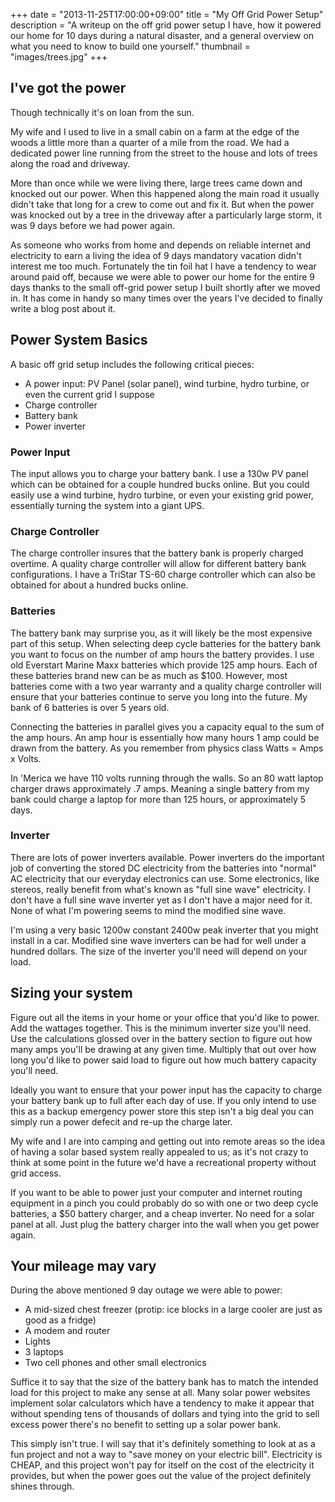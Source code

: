 +++
date = "2013-11-25T17:00:00+09:00"
title = "My Off Grid Power Setup"
description = "A writeup on the off grid power setup I have, how it powered our home for 10 days during a natural disaster, and a general overview on what you need to know to build one yourself."
thumbnail = "images/trees.jpg"
+++

## I've got the power

Though technically it's on loan from the sun.

 My wife and I used to live in a small cabin on a farm at the edge of the woods a little more than a quarter of a mile from the road. We had a dedicated power line running from the street to the house and lots of trees along the road and driveway.


More than once while we were living there, large trees came down and knocked out our power. When this happened along the main road it usually didn't take that long for a crew to come out and fix it. But when the power was knocked out by a tree in the driveway after a particularly large storm, it was 9 days before we had power again.


As someone who works from home and depends on reliable internet and electricity to earn a living the idea of 9 days mandatory vacation didn't interest me too much. Fortunately the tin foil hat I have a tendency to wear around paid off, because we were able to power our home for the entire 9 days thanks to the small off-grid power setup I built shortly after we moved in. It has come in handy so many times over the years I've decided to finally write a blog post about it.

## Power System Basics

A basic off grid setup includes the following critical pieces:

 - A power input: PV Panel (solar panel), wind turbine, hydro turbine, or even the current grid I suppose
 - Charge controller
 - Battery bank
 - Power inverter
 
### Power Input

The input allows you to charge your battery bank. I use a 130w PV panel which can be obtained for a couple hundred bucks online. But you could easily use a wind turbine, hydro turbine, or even your existing grid power, essentially turning the system into a giant UPS.

### Charge Controller

The charge controller insures that the battery bank is properly charged overtime. A quality charge controller will allow for different battery bank configurations. I have a TriStar TS-60 charge controller which can also be obtained for about a hundred bucks online.

### Batteries 

The battery bank may surprise you, as it will likely be the most expensive part of this setup. When selecting deep cycle batteries for the battery bank you want to focus on the number of amp hours the battery provides. I use old Everstart Marine Maxx batteries which provide 125 amp hours. Each of these batteries brand new can be as much as $100. However, most batteries come with a two year warranty and a quality charge controller will ensure that your batteries continue to serve you long into the future. My bank of 6 batteries is over 5 years old. 

Connecting the batteries in parallel gives you a capacity equal to the sum of the amp hours. An amp hour is essentially how many hours 1 amp could be drawn from the battery. As you remember from physics class Watts = Amps x Volts. 

In 'Merica we have 110 volts running through the walls. So an 80 watt laptop charger draws approximately  .7 amps. Meaning a single battery from my bank could charge a laptop for more than 125 hours, or approximately 5 days.

### Inverter

There are lots of power inverters available. Power inverters do the important job of converting the stored DC electricity from the batteries into "normal" AC electricity that our everyday electronics can use. Some electronics, like stereos, really benefit from what's known as "full sine wave" electricity. I don't have a full sine wave inverter yet as I don't have a major need for it. None of what I'm powering seems to mind the modified sine wave. 

I'm using a very basic 1200w constant 2400w peak inverter that you might install in a car. Modified sine wave inverters can be had for well under a hundred dollars. The size of the inverter you'll need will depend on your load.


## Sizing your system

Figure out all the items in your home or your office that you'd like to power. Add the wattages together. This is the minimum inverter size you'll need. Use the calculations glossed over in the battery section to figure out how many amps you'll be drawing at any given time. Multiply that out over how long you'd like to power said load to figure out how much battery capacity you'll need.

Ideally you want to ensure that your power input has the capacity to charge your battery bank up to full after each day of use. If you only intend to use this as a backup emergency power store this step isn't a big deal you can simply run a power defecit and re-up the charge later.

My wife and I are into camping and getting out into remote areas so the idea of having a solar based system really appealed to us; as it's not crazy to think at some point in the future we'd have a recreational property without grid access.

If you want to be able to power just your computer and internet routing equipment in a pinch you could probably do so with one or two deep cycle batteries, a $50 battery charger, and a cheap inverter. No need for a solar panel at all. Just plug the battery charger into the wall when you get power again.
 
 
## Your mileage may vary
 
During the above mentioned 9 day outage we were able to power:
 
 - A mid-sized chest freezer (protip: ice blocks in a large cooler are just as good as a fridge)
 - A modem and router
 - Lights
 - 3 laptops
 - Two cell phones and other small electronics
 
Suffice it to say that the size of the battery bank has to match the intended load for this project to make any sense at all. Many solar power websites implement solar calculators which have a tendency to make it appear that without spending tens of thousands of dollars and tying into the grid to sell excess power there's no benefit to setting up a solar power bank. 

This simply isn't true. I will say that it's definitely something to look at as a fun project and not a way to "save money on your electric bill". Electricity is CHEAP, and this project won't pay for itself on the cost of the electricity it provides, but when the power goes out the value of the project definitely shines through.